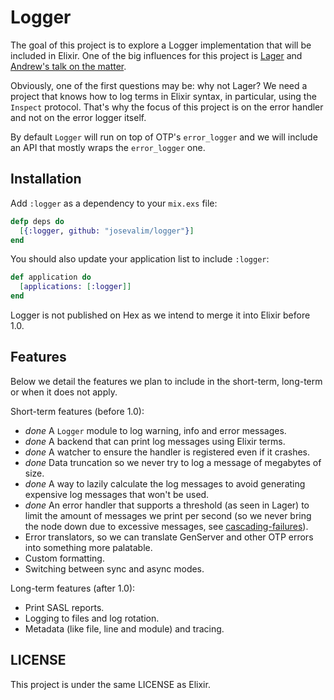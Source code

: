 Logger
======

The goal of this project is to explore a Logger implementation that will be included in Elixir. One of the big influences for this project is [Lager](https://github.com/basho/lager) and [Andrew's talk on the matter](http://www.youtube.com/watch?v=8BNpOHFvg_Q).

Obviously, one of the first questions may be: why not Lager? We need a project that knows how to log terms in Elixir syntax, in particular, using the `Inspect` protocol. That's why the focus of this project is on the error handler and not on the error logger itself.

By default `Logger` will run on top of OTP's `error_logger` and we will include an API that mostly wraps the `error_logger` one.

## Installation

Add `:logger` as a dependency to your `mix.exs` file:

```elixir
defp deps do
  [{:logger, github: "josevalim/logger"}]
end
```

You should also update your application list to include `:logger`:

```elixir
def application do
  [applications: [:logger]]
end
```

Logger is not published on Hex as we intend to merge it into Elixir before 1.0.

## Features

Below we detail the features we plan to include in the short-term, long-term or when it does not apply.

Short-term features (before 1.0):

  * *done* A `Logger` module to log warning, info and error messages.
  * *done* A backend that can print log messages using Elixir terms.
  * *done* A watcher to ensure the handler is registered even if it crashes.
  * *done* Data truncation so we never try to log a message of megabytes of size.
  * *done* A way to lazily calculate the log messages to avoid generating expensive log messages that won't be used.
  * *done* An error handler that supports a threshold (as seen in Lager) to limit the amount of messages we print per second (so we never bring the node down due to excessive messages, see [cascading-failures](https://github.com/ferd/cascading-failures)).
  * Error translators, so we can translate GenServer and other OTP errors into something more palatable.
  * Custom formatting.
  * Switching between sync and async modes.

Long-term features (after 1.0):

  * Print SASL reports.
  * Logging to files and log rotation.
  * Metadata (like file, line and module) and tracing.

## LICENSE

This project is under the same LICENSE as Elixir.
